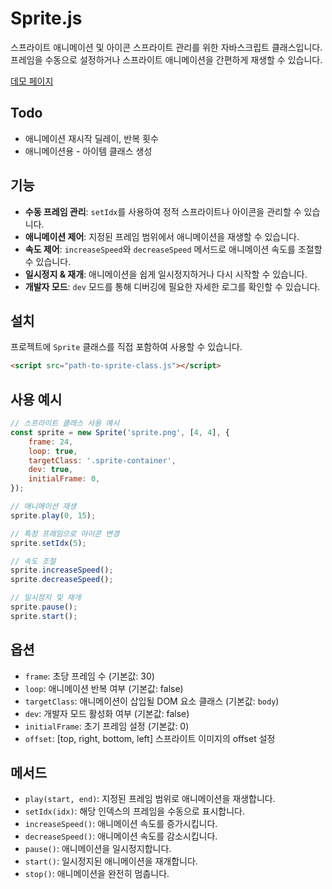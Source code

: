 # Sprite.js

스프라이트 애니메이션 및 아이콘 스프라이트 관리를 위한 자바스크립트 클래스입니다.  
프레임을 수동으로 설정하거나 스프라이트 애니메이션을 간편하게 재생할 수 있습니다.

[데모 페이지](https://mooky1007.github.io/sprite.js/)

## Todo

-   애니메이션 재시작 딜레이, 반복 횟수
-   애니메이션용 - 아이템 클래스 생성

## 기능

-   **수동 프레임 관리**: `setIdx`를 사용하여 정적 스프라이트나 아이콘을 관리할 수 있습니다.
-   **애니메이션 제어**: 지정된 프레임 범위에서 애니메이션을 재생할 수 있습니다.
-   **속도 제어**: `increaseSpeed`와 `decreaseSpeed` 메서드로 애니메이션 속도를 조절할 수 있습니다.
-   **일시정지 & 재개**: 애니메이션을 쉽게 일시정지하거나 다시 시작할 수 있습니다.
-   **개발자 모드**: `dev` 모드를 통해 디버깅에 필요한 자세한 로그를 확인할 수 있습니다.

## 설치

프로젝트에 `Sprite` 클래스를 직접 포함하여 사용할 수 있습니다.

```html
<script src="path-to-sprite-class.js"></script>
```

## 사용 예시

```js
// 스프라이트 클래스 사용 예시
const sprite = new Sprite('sprite.png', [4, 4], {
    frame: 24,
    loop: true,
    targetClass: '.sprite-container',
    dev: true,
    initialFrame: 0,
});

// 애니메이션 재생
sprite.play(0, 15);

// 특정 프레임으로 아이콘 변경
sprite.setIdx(5);

// 속도 조절
sprite.increaseSpeed();
sprite.decreaseSpeed();

// 일시정지 및 재개
sprite.pause();
sprite.start();
```

## 옵션

-   `frame`: 초당 프레임 수 (기본값: 30)
-   `loop`: 애니메이션 반복 여부 (기본값: false)
-   `targetClass`: 애니메이션이 삽입될 DOM 요소 클래스 (기본값: `body`)
-   `dev`: 개발자 모드 활성화 여부 (기본값: false)
-   `initialFrame`: 초기 프레임 설정 (기본값: 0)
-   `offset`: [top, right, bottom, left] 스프라이트 이미지의 offset 설정

## 메서드

-   `play(start, end)`: 지정된 프레임 범위로 애니메이션을 재생합니다.
-   `setIdx(idx)`: 해당 인덱스의 프레임을 수동으로 표시합니다.
-   `increaseSpeed()`: 애니메이션 속도를 증가시킵니다.
-   `decreaseSpeed()`: 애니메이션 속도를 감소시킵니다.
-   `pause()`: 애니메이션을 일시정지합니다.
-   `start()`: 일시정지된 애니메이션을 재개합니다.
-   `stop()`: 애니메이션을 완전히 멈춥니다.
